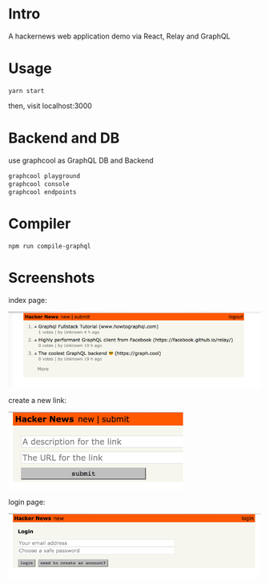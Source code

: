 # Intro

  A hackernews web application demo via React, Relay and GraphQL

# Usage

```
yarn start
```
  then, visit localhost:3000

# Backend and DB

  use graphcool as GraphQL DB and Backend

```
graphcool playground
graphcool console
graphcool endpoints
```

# Compiler

```
npm run compile-graphql
```

# Screenshots

index page:

![Index](/screenshots/index.png)

create a new link:

![CreateLink](/screenshots/createLink.png)

login page:

![login](/screenshots/login.png)
